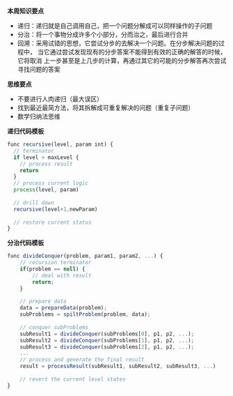 **本周知识要点**
*   递归：递归就是自己调用自己，把一个问题分解成可以同样操作的子问题
*   分治：将一个事物分成许多个小部分，分而治之，最后进行合并
*   回溯：采用试错的思想，它尝试分步的去解决一个问题。在分步解决问题的过程中， 当它通过尝试发现现有的分步答案不能得到有效的正确的解答的时候，它将取消 上一步甚至是上几步的计算，再通过其它的可能的分步解答再次尝试寻找问题的答案

**思维要点**
*   不要进行人肉递归（最大误区）
*   找到最近最简方法，将其拆解成可重复解决的问题（重复子问题）
*   数学归纳法思维

**递归代码模板**
```js
func recursive(level, param int) {
  // terminator
  if level > maxLevel {
    // process result
    return 
  }
  // process current logic 
  process(level, param)
  
  // drill down
  recursive(level+1,newParam)
  
  // restore current status
}
```
**分治代码模板**

```js
func divideConquer(problem, param1, param2, ...) {
    // recursion terminator
    if(problem == null) {
        // deal with result
        return;
    }
   
    // prepare data
    data = prepareData(problem);
    subProblems = spiltProblem(problem, data);
   
    // conquer subProblems
    subResult1 = divideConquer(subProblems[0], p1, p2, ...);
    subResult2 = divideConquer(subProblems[1], p1, p2, ...);
    subResult3 = divideConquer(subProblems[2], p1, p2, ...);
    ...
    // process and generate the final result 
    result = processResult(subResult1, subResult2, subResult3, ...)
    
    // revert the current level states
}
```